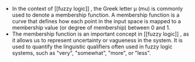 - In the context of [[fuzzy logic]] , the Greek letter μ (mu) is commonly used to denote a membership function. A membership function is a curve that defines how each point in the input space is mapped to a membership value (or degree of membership) between 0 and 1.
- The membership function is an important concept in [[fuzzy logic]] , as it allows us to represent uncertainty or vagueness in the system. It is used to quantify the linguistic qualifiers often used in fuzzy logic systems, such as "very", "somewhat", "more", or "less".